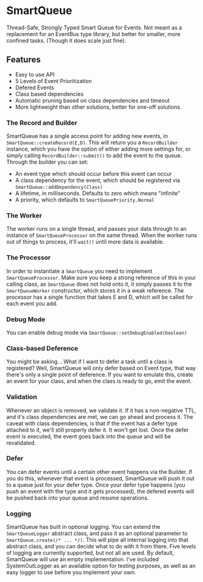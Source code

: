 # SmartQueue

Thread-Safe, Strongly Typed Smart Queue for Events.  Not meant as a replacement for an EventBus type library, but better
for smaller, more confined tasks. (Though it does scale just fine).

## Features

* Easy to use API
* 5 Levels of Event Prioritization
* Defered Events
* Class based dependencies
* Automatic pruning based on class dependencies and timeout
* More lightweight than other solutions, better for one-off solutions.

### The Record and Builder

SmartQueue has a single access point for adding new events, in ```SmartQueue::createRecord(E,D)```.  This will return 
you a ```RecordBuilder``` instance, which you have the option of either adding more settings for, or simply calling
```RecordBuilder::submit()``` to add the event to the queue.  Through the builder you can set:

* An event type which should occur before this event can occur
* A class dependency for the event, which should be registered via ```SmartQueue::addDependency(Class)```
* A lifetime, in milliseconds.  Defaults to zero which means "infinite"
* A priority, which defaults to ```SmartQueuePriority.Normal```

### The Worker

The worker runs on a single thread, and passes your data through to an instance of ```SmartQueueProcessor``` on the
same thread.  When the worker runs out of things to process, it'll ```wait()``` until more data is available.

### The Processor

In order to instantiate a ```SmartQueue``` you need to implement ```SmartQueueProcessor```.  Make sure you keep a strong
reference of this in your calling class, as ```SmartQueue``` does not hold onto it, it simply passes it to the
```SmartQueueWorker``` constructor, which stores it in a weak reference.  The processor has a single function that takes
E and D, which will be called for each event you add.

### Debug Mode

You can enable debug mode via ```SmartQueue::setDebugEnabled(boolean)```

### Class-based Deference

You might be asking... What if I want to defer a task until a class is registered?  Well, SmartQueue will only defer
based on Event type, that way there's only a single point of deference.  If you want to emulate this, create an event
for your class, and when the class is ready to go, emit the event.

### Validation

Whenever an object is removed, we validate it.  If it has a non-negative TTL, and it's class dependencies are met, we
can go ahead and process it.  The caveat with class dependencies, is that if the event has a defer type attached to it,
we'll still properly defer it.  It won't get lost.  Once the defer event is executed, the event goes back into the queue
and will be revalidated.

### Defer

You can defer events until a certain other event happens via the Builder.  If you do this, whenever that event is
processed, SmartQueue will push it out to a queue just for your defer type.  Once your defer type happens (you push an
event with the type and it gets processed), the defered events will be pushed back into your queue and resume operations.

### Logging

SmartQueue has built in optional logging.  You can extend the ```SmartQueueLogger``` abstract class, and pass it as an
optional parameter to ```SmartQueue.create(/* ... */)```.  This will pipe all internal logging into that abstract class,
and you can decide what to do with it from there.  Five levels of logging are currently supported, but not all are used.
By default, SmartQueue will use an empty implementation.  I've included SystemOutLogger as an available option for
testing purposes, as well as an easy logger to use before you implement your own.